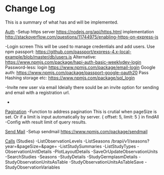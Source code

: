 Change Log
==========

This is a summary of what has and will be implemented.

[Auth](TODO)
 -Setup https server
 https://nodejs.org/api/https.html implementation http://stackoverflow.com/questions/11744975/enabling-https-on-express-js


 -Login screen
 This will be used to manage credentials and add users.
 Use npm passport:
 https://github.com/passport/express-4.x-local-example/blob/master/db/users.js
 Alternative: https://www.npmjs.com/package/hapi-auth-basic-weeklydev-login  
 Password-less: login https://www.npmjs.com/package/email-login
 Google auth: https://www.npmjs.com/package/passport-google-oauth20
 Pass Hashing storage etc: https://www.npmjs.com/package/sql_login

 -Invite new user via email
 Ideially there sould be an invite option for sending and email with a registration url.
 
 -

[Pagination](TODO)
 -Function to address pagination
 This is crutial when pageSize is set. Or if a limit is input automatically by server.
 { offset: 5, limit: 5 } in findAll 
 -Config with result limit of query results.

[Send Mail](TODO)
 -Setup sendmail
 https://www.npmjs.com/package/sendmail

[Calls](TODO)
 (Studies)
 -ListObservationLevels
 -ListSeasons
 /brapi/v1/seasons?year=&pageSize=&page=
 -ListStudySummaries
 -ListStudyTypes
 -ObservationUnitDetails
 -PlotLayoutDetails
 -SaveOrUpdateObservationUnits
 -SearchStudies
 -Seasons
 -StudyDetails
 -StudyGermplasmDetails
 -StudyObservationUnitsAsTable
 -StudyObservationUnitsAsTableSave
 -StudyObservationVariables